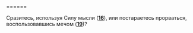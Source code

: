 ======

Сразитесь, используя Силу мысли ([**16**](#n_16)), или постараетесь прорваться, воспользовавшись мечом ([**19**](#n_19))?

